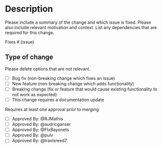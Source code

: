# Description

Please include a summary of the change and which issue is fixed. Please also include relevant motivation and context. List any dependencies that are required for this change.

Fixes # (issue)

## Type of change

Please delete options that are not relevant.

- [ ] Bug fix (non-breaking change which fixes an issue)
- [ ] New feature (non-breaking change which adds functionality)
- [ ] Breaking change (fix or feature that would cause existing functionality to not work as expected)
- [ ] This change requires a documentation update

Requires at least one approval prior to merging:

- [ ] Approved By: @RJMathis
- [ ] Approved By: @audricganser
- [ ] Approved By: @FIxBayonets
- [ ] Approved By: @pulv
- [ ] Approved By: @travisreed7
